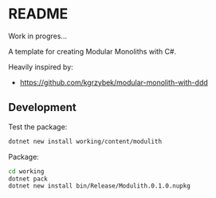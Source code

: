 # README

Work in progres...

A template for creating Modular Monoliths with C#.

Heavily inspired by:
- https://github.com/kgrzybek/modular-monolith-with-ddd

## Development

Test the package:

```bash
dotnet new install working/content/modulith
```

Package:

```bash
cd working
dotnet pack
dotnet new install bin/Release/Modulith.0.1.0.nupkg
```
